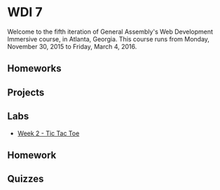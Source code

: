 # WDI 7

Welcome to the fifth iteration of General Assembly's Web Development Immersive course, in Atlanta, Georgia. This course runs from Monday, November 30, 2015 to Friday, March 4, 2016.

## Homeworks

## Projects

## Labs

- [Week 2 - Tic Tac Toe](https://github.com/ATL-WDI-Exercises/tic-tac-toe)

## Homework

## Quizzes
